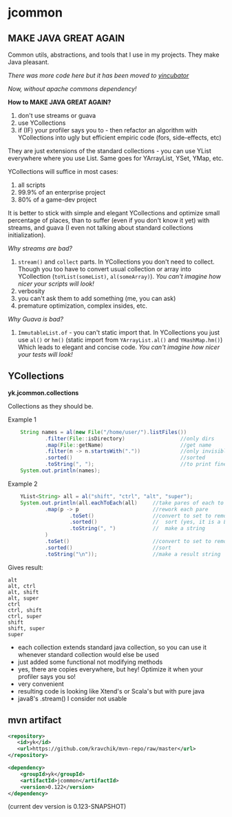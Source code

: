 # jcommon

## MAKE JAVA GREAT AGAIN

Common utils, abstractions, and tools that I use in my projects. They make Java pleasant.

_There was more code here but it has been moved to [yincubator](https://github.com/kravchik/yincubator)_

_Now, without apache commons dependency!_

**How to MAKE JAVA GREAT AGAIN?**
1. don't use streams or guava
2. use YCollections
3. if (IF) your profiler says you to - then refactor an algorithm with YCollections into ugly but efficient empiric code (fors, side-effects, etc)

They are just extensions of the standard collections - you can use YList everywhere where you use List. Same goes for YArrayList, YSet, YMap, etc.

YCollections will suffice in most cases:
1. all scripts
2. 99.9% of an enterprise project
3. 80% of a game-dev project

It is better to stick with simple and elegant YCollections and optimize small percentage of places, than to suffer (even if you don't know it yet) with streams, and guava (I even not talking about standard collections initialization).

_Why streams are bad?_
1. `stream()` and `collect` parts. In YCollections you don't need to collect. Though you too have to convert usual collection or array into YCollection (`toYList(someList)`, `al(someArray)`). _You can't imagine how nicer your scripts will look!_
2. verbosity
3. you can't ask them to add something (me, you can ask)
4. premature optimization, complex insides, etc.

_Why Guava is bad?_
1. `ImmutableList.of` - you can't static import that. In YCollections you just use `al()` or `hm()` (static import from `YArrayList.al()` and `YHashMap.hm()`) Which leads to elegant and concise code. _You can't imagine how nicer your tests will look!_


## YCollections
**yk.jcommon.collections**

Collections as they should be.

Example 1
```java
    String names = al(new File("/home/user/").listFiles())
            .filter(File::isDirectory)                  //only dirs
            .map(File::getName)                         //get name
            .filter(n -> n.startsWith("."))             //only invisible
            .sorted()                                   //sorted
            .toString(", ");                            //to print fine
    System.out.println(names);
```
Example 2
```java
    YList<String> all = al("shift", "ctrl", "alt", "super");
    System.out.println(all.eachToEach(all)     //take pares of each to each
            .map(p -> p                        //rework each pare
                    .toSet()                   //convert to set to remove "alt alt" and similar
                    .sorted()                  //  sort (yes, it is a LinkedHashSet inside)
                    .toString(", ")            //  make a string
            )
            .toSet()                           //convert to set to remove duplicates ("alt shift", "shift alt")
            .sorted()                          //sort
            .toString("\n"));                  //make a result string
```
Gives result:
```
alt
alt, ctrl
alt, shift
alt, super
ctrl
ctrl, shift
ctrl, super
shift
shift, super
super
```

* each collection extends standard java collection, so you can use it whenever standard collection would else be used
* just added some functional not modifying methods
* yes, there are copies everywhere, but hey! Optimize it when your profiler says you so!
* very convenient
* resulting code is looking like Xtend's or Scala's but with pure java
* java8's .stream() I consider not usable

## mvn artifact

```xml
<repository>
   <id>yk</id>
   <url>https://github.com/kravchik/mvn-repo/raw/master</url>
</repository>

<dependency>
    <groupId>yk</groupId>
    <artifactId>jcommon</artifactId>
    <version>0.122</version>
</dependency>
```
(current dev version is 0.123-SNAPSHOT)


